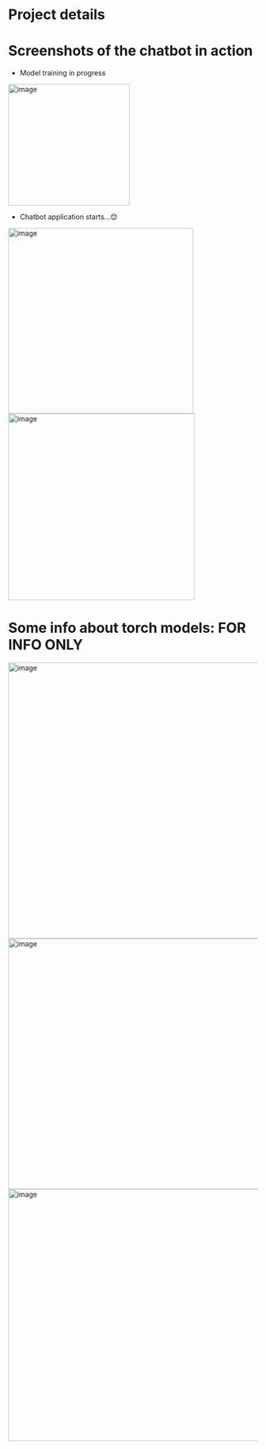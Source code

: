 # Project details



# Screenshots of the chatbot in action
- Model training in progress
<img width="245" alt="image" src="https://user-images.githubusercontent.com/56335301/192765849-09d7c5bb-ed33-4c30-8a78-6e994b1994db.png">

- Chatbot application starts...:blush:
<img width="374" alt="image" src="https://user-images.githubusercontent.com/56335301/192765946-3688292d-1760-4f06-8cc4-6503f6d2372e.png">

<img width="376" alt="image" src="https://user-images.githubusercontent.com/56335301/192766060-7cc48015-c43c-4434-88d9-2545240bc654.png">


# Some info about torch models: FOR INFO ONLY

<img width="556" alt="image" src="https://user-images.githubusercontent.com/56335301/192766145-4c841ce4-d856-4a28-b92c-e94fcc0f0f55.png">

<img width="505" alt="image" src="https://user-images.githubusercontent.com/56335301/192766202-6b4b1398-6716-4204-b33b-754b55cf50d4.png">

<img width="508" alt="image" src="https://user-images.githubusercontent.com/56335301/192766374-d55ec328-9ff2-4367-894a-b796c8f9468f.png">

